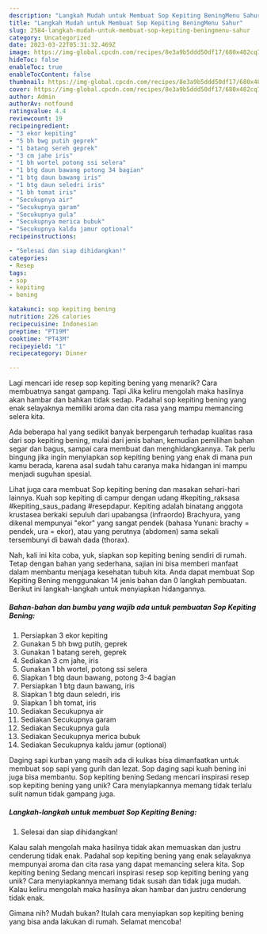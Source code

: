```yaml
---
description: "Langkah Mudah untuk Membuat Sop Kepiting BeningMenu Sahur"
title: "Langkah Mudah untuk Membuat Sop Kepiting BeningMenu Sahur"
slug: 2584-langkah-mudah-untuk-membuat-sop-kepiting-beningmenu-sahur
category: Uncategorized
date: 2023-03-22T05:31:32.469Z
image: https://img-global.cpcdn.com/recipes/8e3a9b5ddd50df17/680x482cq70/sop-kepiting-bening-foto-resep-utama.jpg
hideToc: false
enableToc: true
enableTocContent: false
thumbnail: https://img-global.cpcdn.com/recipes/8e3a9b5ddd50df17/680x482cq70/sop-kepiting-bening-foto-resep-utama.jpg
cover: https://img-global.cpcdn.com/recipes/8e3a9b5ddd50df17/680x482cq70/sop-kepiting-bening-foto-resep-utama.jpg
author: Admin
authorAv: notfound
ratingvalue: 4.4
reviewcount: 19
recipeingredient:
- "3 ekor kepiting"
- "5 bh bwg putih geprek"
- "1 batang sereh geprek"
- "3 cm jahe iris"
- "1 bh wortel potong ssi selera"
- "1 btg daun bawang potong 34 bagian"
- "1 btg daun bawang iris"
- "1 btg daun seledri iris"
- "1 bh tomat iris"
- "Secukupnya air"
- "Secukupnya garam"
- "Secukupnya gula"
- "Secukupnya merica bubuk"
- "Secukupnya kaldu jamur optional"
recipeinstructions:

- "Selesai dan siap dihidangkan!"
categories:
- Resep
tags:
- sop
- kepiting
- bening

katakunci: sop kepiting bening 
nutrition: 226 calories
recipecuisine: Indonesian
preptime: "PT19M"
cooktime: "PT43M"
recipeyield: "1"
recipecategory: Dinner

---
```



Lagi mencari ide resep sop kepiting bening yang menarik? Cara membuatnya sangat gampang. Tapi Jika keliru mengolah maka hasilnya akan hambar dan bahkan tidak sedap. Padahal sop kepiting bening yang enak selayaknya memiliki aroma dan cita rasa yang mampu memancing selera kita.


Ada beberapa hal yang sedikit banyak berpengaruh terhadap kualitas rasa dari sop kepiting bening, mulai dari jenis bahan, kemudian pemilihan bahan segar dan bagus, sampai cara membuat dan menghidangkannya. Tak perlu bingung jika ingin menyiapkan sop kepiting bening yang enak di mana pun kamu berada, karena asal sudah tahu caranya maka hidangan ini mampu menjadi suguhan spesial.

Lihat juga cara membuat Sop kepiting bening dan masakan sehari-hari lainnya. Kuah sop kepiting di campur dengan udang #kepiting_raksasa #kepiting_saus_padang #resepdapur. Kepiting adalah binatang anggota krustasea berkaki sepuluh dari upabangsa (infraordo) Brachyura, yang dikenal mempunyai &#34;ekor&#34; yang sangat pendek (bahasa Yunani: brachy = pendek, ura = ekor), atau yang perutnya (abdomen) sama sekali tersembunyi di bawah dada (thorax).


Nah, kali ini kita coba, yuk, siapkan sop kepiting bening sendiri di rumah. Tetap dengan bahan yang sederhana, sajian ini bisa memberi manfaat dalam membantu menjaga kesehatan tubuh kita. Anda dapat membuat Sop Kepiting Bening menggunakan 14 jenis bahan dan 0 langkah pembuatan. Berikut ini langkah-langkah untuk menyiapkan hidangannya.

<!--inarticleads1-->

##### Bahan-bahan dan bumbu yang wajib ada untuk pembuatan Sop Kepiting Bening:

1. Persiapkan 3 ekor kepiting
1. Gunakan 5 bh bwg putih, geprek
1. Gunakan 1 batang sereh, geprek
1. Sediakan 3 cm jahe, iris
1. Gunakan 1 bh wortel, potong ssi selera
1. Siapkan 1 btg daun bawang, potong 3-4 bagian
1. Persiapkan 1 btg daun bawang, iris
1. Siapkan 1 btg daun seledri, iris
1. Siapkan 1 bh tomat, iris
1. Sediakan Secukupnya air
1. Sediakan Secukupnya garam
1. Sediakan Secukupnya gula
1. Sediakan Secukupnya merica bubuk
1. Sediakan Secukupnya kaldu jamur (optional)


Daging sapi kurban yang masih ada di kulkas bisa dimanfaatkan untuk membuat sop sapi yang gurih dan lezat. Sop daging sapi kuah bening ini juga bisa membantu. Sop kepiting bening Sedang mencari inspirasi resep sop kepiting bening yang unik? Cara menyiapkannya memang tidak terlalu sulit namun tidak gampang juga. 

<!--inarticleads2-->

##### Langkah-langkah untuk membuat Sop Kepiting Bening:


1. Selesai dan siap dihidangkan!

Kalau salah mengolah maka hasilnya tidak akan memuaskan dan justru cenderung tidak enak. Padahal sop kepiting bening yang enak selayaknya mempunyai aroma dan cita rasa yang dapat memancing selera kita. Sop kepiting bening Sedang mencari inspirasi resep sop kepiting bening yang unik? Cara menyiapkannya memang tidak susah dan tidak juga mudah. Kalau keliru mengolah maka hasilnya akan hambar dan justru cenderung tidak enak. 

Gimana nih? Mudah bukan? Itulah cara menyiapkan sop kepiting bening yang bisa anda lakukan di rumah. Selamat mencoba!
